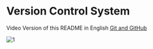 # Version Control System

Video Version of this README in English
[Git and GitHub](https://www.youtube.com/watch?v=D4pQ6B3nr3Q&t=6s)

![1](https://github.com/devops-by-examples/complete-devops-course/blob/main/Git/versioncontrolsystem.png)

